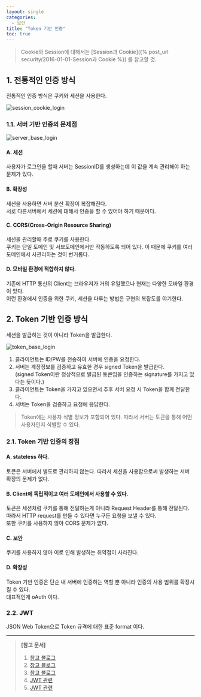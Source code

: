```yaml
---
layout: single
categories: 
  - 보안
title: "Token 기반 인증"
toc: true
---
```


> Cookie와 Session에 대해서는 [Session과 Cookie]({% post_url  security/2016-01-01-Session과 Cookie %}) 를 참고할 것.
 
## 1. 전통적인 인증 방식
 전통적인 인증 방식은 쿠키와 세션을 사용한다.

![session_cookie_login](https://kimss1502.github.io/assets/images/session_cookie_login.png)


### 1.1. 서버 기반 인증의 문제점

 ![server_base_login](https://kimss1502.github.io/assets/images/server_base_login.png)

#### A. 세션
 사용자가 로그인을 할때 서버는 SessionID를 생성하는데 이 값을 계속 관리해야 하는 문제가 있다.
 
#### B. 확장성
 세션을 사용하면 서버 분산 확장이 복잡해진다. <br/>
 서로 다른서버에서 세션에 대해서 인증을 할 수 있어야 하기 때문이다.
 
#### C. CORS(Cross-Origin Resource Sharing)
 세션을 관리할때 주로 쿠키를 사용한다. <br/>
 쿠키는 단일 도메인 및 서브도메인에서만 작동하도록 되어 있다. 이 때문에 쿠키를 여러 도메인에서 사관리하는 것이 번거롭다.

#### D. 모바일 환경에 적합하지 않다.
 기존에 HTTP 통신의 Client는 브라우저가 거의 유일했으나 현재는 다양한 모바일 환경이 있다. <br/>
 이런 환경에서 인증을 위한 쿠키, 세션을 다루는 방법은 구현의 복잡도를 야기한다.


## 2. Token 기반 인증 방식
 세션을 발급하는 것이 아니라 Token을 발급한다.

![token_base_login](https://kimss1502.github.io/assets/images/token_base_login.png)

 1. 클라이언트는 ID/PW를 전송하여 서버에 인증을 요청한다.
 2. 서버는 계정정보를 검증하고 유효한 경우 signed Token을 발급한다. <br/>
    (signed Token이란 정상적으로 발급된 토큰임을 인증하는 signature를 가지고 있다는 뜻이다.)
 3. 클라이언트는 Token을 가지고 있으면서 추후 서버 요청 시 Token을 함께 전달한다.
 4. 서버는 Token을 검증하고 요청에 응답한다.
 
> Token에는 사용자 식별 정보가 포함되어 있다. 따라서 서버는 토큰을 통해 어떤 사용자인지 식별할 수 있다.

### 2.1. Token 기반 인증의 장점

#### A. stateless 하다.
 토큰은 서버에서 별도로 관리하지 않는다. 따라서 세션을 사용함으로써 발생하는 서버 확장의 문제가 없다.

#### B. Client에 독립적이고 여러 도메인에서 사용할 수 있다.
 토큰은 세션처럼 쿠키를 통해 전달하는게 아니라 Request Header를 통해 전달된다. 따라서 HTTP request를 만들 수 있다면 누구든 요청을 보낼 수 있다. <br/>
 또한 쿠키를 사용하지 않아 CORS 문제가 없다.
  
#### C. 보안
 쿠키를 사용하지 않아 이로 인해 발생하는 취약점이 사라진다.
 
#### D. 확장성
 Token 기반 인증은 단순 내 서버에 인증하는 역할 뿐 아니라 인증의 사용 범위를 확장시킬 수 있다. <br/>
 대표적인게 oAuth 이다.
 
### 2.2. JWT
 JSON Web Token으로 Token 규격에 대한 표준 format 이다.


---
> **[참고 문서]**
>  
> 1. [참고 블로그](https://velopert.com/2350)
> 2. [참고 블로그](http://behonestar.tistory.com/37)
> 3. [참고 블로그](https://isme2n.github.io/devlog/2017/04/14/JWT/)
> 4. [JWT 관련](https://github.com/appkr/jwt-scratchpad)
> 5. [JWT 관련](https://blog.outsider.ne.kr/1160)